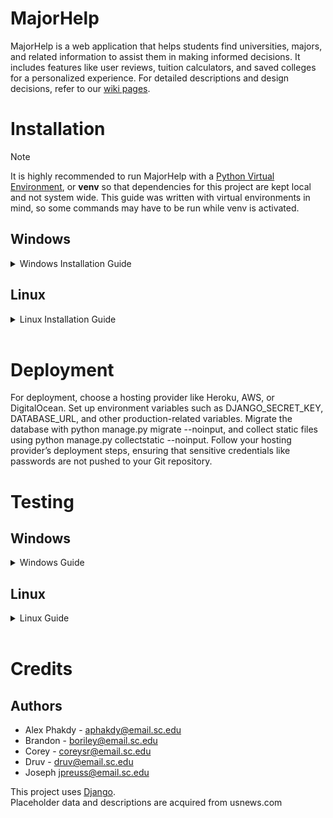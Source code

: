 # MajorHelp

MajorHelp is a web application that helps students find universities, majors, and related information to assist them in making informed decisions. It includes features like user reviews, tuition calculators, and saved colleges for a personalized experience. For detailed descriptions and design decisions, refer to our [wiki pages](https://github.com/SCCapstone/pestopanini/wiki).

# Installation

> [!NOTE]
> It is highly recommended to run MajorHelp with a [Python Virtual Environment](https://docs.python.org/3/library/venv.html), or **venv** so that dependencies for this project are kept local and not system wide. 
> This guide was written with virtual environments in mind, so some commands may have to be run while venv is activated.

## Windows
<details>
<summary>Windows Installation Guide</summary>

### Setting up venv and installing dependencies
To set up the virtual environment and install dependencies, run this code in powershell

```powershell copy
python -m venv venv\
venv\Scripts\Activate.ps1
python -m pip install -r requirements.txt
```

<details>
<summary> (Using cmd?) </summary>

```cmd copy
py -m venv venv\
venv\Scripts\activate.bat
py -m pip install -r requirements.txt
```

</details>

<br>

This will create the virtual environment and place your shell inside it. 

### Running a local instance of MajorHelp

While **inside of the virtual environment**, run 

```powershell copy
python manage.py runserver
```

Exit the server by pressing Ctrl + C while in the shell.

<details>
<summary> (Using cmd?) </summary>

```cmd copy
py manage.py runserver
```

</details>



<br>

To host MajorHelp on a non local enviornment, see [Deployment](#deployment)

### Activating Venv

```powershell copy
<venv>\Scripts\Activate.ps1
```

<details>
<summary> (Using cmd?) </summary>

```cmd copy
<venv>\Scripts\activate.bat
```

</details>

### Exiting Venv

Simply run

```powershell copy
deactivate
```
</details>

## Linux
<details>
<summary>Linux Installation Guide</summary>

### Setting up venv and installing dependencies
To set up the virtual environment and install dependencies, run this code in your shell


```bash copy
python -m venv venv/
source venv/bin/activate
python -m pip install -r requirements.txt
```

<br>

This will create the virtual environment and place your shell inside it. 

<br>

<details>
<summary>(Not using bash?)</summary>

<table>
<tr><th> Shell </th><th> Command </th></tr>

<tr>
<td>
fish
</td>
<td>

```fish copy
python -m venv venv/
source venv/bin/activate.fish
python -m pip install -r requirements.txt
```

</td>
</tr>

<tr>
<td>
csh/tcsh
</td>
<td>

```csh copy
python -m venv venv/
source venv/bin/activate.csh
python -m pip install -r requirements.txt
```

</td>
</tr>


<tr>
<td>
pwsh
</td>
<td>

```powershell copy
python -m venv venv/
venv/bin/Activate.ps1
python -m pip install -r requirements.txt
```

</td>
</tr>

</table>


</details>


### Running a local instance of MajorHelp

While **inside of the virtual environment**, run 

``` copy
python manage.py runserver
```

Exit the server by pressing Ctrl + C while in the shell.

To host MajorHelp on a non local enviornment, see [Deployment](#deployment)

### Activating Venv

```bash copy
source venv/bin/activate
```

<details> 
<summary> (Not using bash?) </summary>

<table>
<tr><th> Shell </th><th> Command </th></tr>

<tr>
<td>
fish
</td>
<td>

```fish copy
source venv/bin/activate.fish
```

</td>
</tr>

<tr>
<td>
csh/tcsh
</td>
<td>

```csh copy
source venv/bin/activate.csh
```

</td>
</tr>


<tr>
<td>
pwsh
</td>
<td>

```pwsh copy
venv/bin/Activate.ps1
```

</td>
</tr>

</table>

</details>

### Exiting Venv

Simply run

```bash copy
deactivate
```

</details>

<br>

# Deployment
For deployment, choose a hosting provider like Heroku, AWS, or DigitalOcean. Set up environment variables such as DJANGO_SECRET_KEY, DATABASE_URL, and other production-related variables. Migrate the database with python manage.py migrate --noinput, and collect static files using python manage.py collectstatic --noinput. Follow your hosting provider’s deployment steps, ensuring that sensitive credentials like passwords are not pushed to your Git repository.

# Testing

## Windows
<details>
<summary> Windows Guide </summary>

### Prerequisites

First, start by activating the virtual environment if you haven't already

```powershell copy
venv\Scripts\Activate.ps1
```

<details>
<summary> (Using cmd?) </summary>

```cmd copy
venv\Scripts\activate.bat
```

</details>
<br>

Next, make sure you have a local instance of the server running, preferably in another terminal
(Make sure you're activated)

```powershell copy
python manage.py runserver
```
<details>
<summary> (Using cmd?) </summary>

```cmd copy
py manage.py runserver
```

</details>
<br>


> [!NOTE]
> The behavoral tests in ``MajorHelp/behaviortests/`` will fail if the server is not already running locally.

#### Running the tests

While the server is running, simply run 

```powershell copy
pytest
```

and both the unit and behavioral tests will run.

</details>


## Linux
<details>
<summary> Linux Guide </summary>

### Method 1 - Oneliner (Bash)

This oneliner will activate the venv, start the server in the background, run the tests, and then closes the server,
```bash copy
source venv/bin/activate && python manage.py runserver &> /dev/null & pytest ; kill %- 
```

### Method 2 - Manual
<details>

#### Prerequisites

First, start by activating the virtual environment if you haven't already

```bash copy
source venv/bin/activate
```

Next, make sure you have a local instance of the server running, preferably in another terminal
(Make sure you're activated)

```bash copy
python manage.py runserver
```

> [!NOTE]
> The behavoral tests in ``MajorHelp/behaviortests/`` will fail if the server is not already running locally.


#### Running the tests

While the server is running, simply run 

```bash copy
pytest
```

and both the unit and behavioral tests will run.
</details>



</details>

<br>


# Credits



## Authors
- Alex Phakdy - aphakdy@email.sc.edu 
- Brandon - boriley@email.sc.edu
- Corey - coreysr@email.sc.edu 
- Druv - druv@email.sc.edu
- Joseph jpreuss@email.sc.edu

This project uses [Django](https://www.djangoproject.com/). <br>
Placeholder data and descriptions are acquired from usnews.com